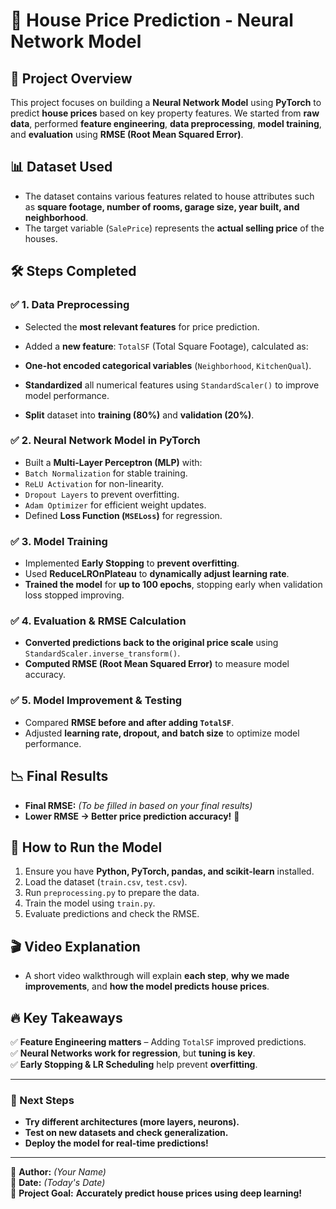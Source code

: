 # 🏡 House Price Prediction - Neural Network Model

## 📌 Project Overview
This project focuses on building a **Neural Network Model** using **PyTorch** to predict **house prices** based on key property features. We started from **raw data**, performed **feature engineering**, **data preprocessing**, **model training**, and **evaluation** using **RMSE (Root Mean Squared Error)**.

## 📊 Dataset Used
- The dataset contains various features related to house attributes such as **square footage, number of rooms, garage size, year built, and neighborhood**.
- The target variable (`SalePrice`) represents the **actual selling price** of the houses.

## 🛠️ Steps Completed
### ✅ 1. **Data Preprocessing**
- Selected the **most relevant features** for price prediction.
- Added a **new feature**: `TotalSF` (Total Square Footage), calculated as:  

- **One-hot encoded categorical variables** (`Neighborhood`, `KitchenQual`).
- **Standardized** all numerical features using `StandardScaler()` to improve model performance.
- **Split** dataset into **training (80%)** and **validation (20%)**.

### ✅ 2. **Neural Network Model in PyTorch**
- Built a **Multi-Layer Perceptron (MLP)** with:
- `Batch Normalization` for stable training.
- `ReLU Activation` for non-linearity.
- `Dropout Layers` to prevent overfitting.
- `Adam Optimizer` for efficient weight updates.
- Defined **Loss Function (`MSELoss`)** for regression.

### ✅ 3. **Model Training**
- Implemented **Early Stopping** to **prevent overfitting**.
- Used **ReduceLROnPlateau** to **dynamically adjust learning rate**.
- **Trained the model** for **up to 100 epochs**, stopping early when validation loss stopped improving.

### ✅ 4. **Evaluation & RMSE Calculation**
- **Converted predictions back to the original price scale** using `StandardScaler.inverse_transform()`.
- **Computed RMSE (Root Mean Squared Error)** to measure model accuracy.

### ✅ 5. **Model Improvement & Testing**
- Compared **RMSE before and after adding `TotalSF`**.
- Adjusted **learning rate, dropout, and batch size** to optimize model performance.

## 📉 Final Results
- **Final RMSE:** _(To be filled in based on your final results)_
- **Lower RMSE → Better price prediction accuracy!** 🎯

## 🚀 How to Run the Model
1. Ensure you have **Python, PyTorch, pandas, and scikit-learn** installed.
2. Load the dataset (`train.csv`, `test.csv`).
3. Run `preprocessing.py` to prepare the data.
4. Train the model using `train.py`.
5. Evaluate predictions and check the RMSE.

## 🎬 Video Explanation
- A short video walkthrough will explain **each step**, **why we made improvements**, and **how the model predicts house prices**.

## 🔥 Key Takeaways
✅ **Feature Engineering matters** – Adding `TotalSF` improved predictions.  
✅ **Neural Networks work for regression**, but **tuning is key**.  
✅ **Early Stopping & LR Scheduling** help prevent **overfitting**.  

---

### **🎯 Next Steps**
- **Try different architectures (more layers, neurons).**
- **Test on new datasets and check generalization.**
- **Deploy the model for real-time predictions!**

---

🔗 **Author:** _(Your Name)_  
📅 **Date:** _(Today's Date)_  
🚀 **Project Goal:** **Accurately predict house prices using deep learning!**
